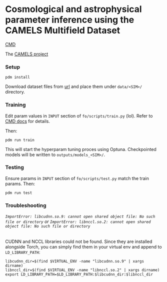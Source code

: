 # Cosmological and astrophysical parameter inference using the CAMELS Multifield Dataset

[CMD](https://camels-multifield-dataset.readthedocs.io/en/latest/index.html)

The [CAMELS project](https://camels.readthedocs.io/en/latest/)

### Setup

```shell
pdm install
```

Download dataset files from [url](https://users.flatironinstitute.org/~fvillaescusa/priv/DEPnzxoWlaTQ6CjrXqsm0vYi8L7Jy/CMD/2D_maps/data/) and place them under `data/<SIM>/`
 directory.

### Training

Edit param values in `INPUT` section of `fo/scripts/train.py` (lol). Refer to [CMD docs](https://camels-multifield-dataset.readthedocs.io/en/latest/index.html) for details.

Then:

```shell
pdm run train
```
This will start the hyperparam tuning proces using Optuna. Checkpointed models will be written to `outputs/models_<SIM>/`.

### Testing

Ensure params in `INPUT` section of `fo/scripts/test.py` match the train params. Then:

```shell
pdm run test
```

### Troubleshooting

###### `ImportError: libcudnn.so.9: cannot open shared object file: No such file or directory` or `ImportError: libnccl.so.2: cannot open shared object file: No such file or directory`

CUDNN and NCCL libraries could not be found. Since they are installed alongside Torch, you can simply find them in your virtual env and append to `LD_LIBRARY_PATH`:

```shell
libcudnn_dir=$(find $VIRTUAL_ENV -name "libcudnn.so.9" | xargs dirname)
libnccl_dir=$(find $VIRTUAL_ENV -name "libnccl.so.2" | xargs dirname)
export LD_LIBRARY_PATH=$LD_LIBRARY_PATH:$libcudnn_dir:$libnccl_dir
```
